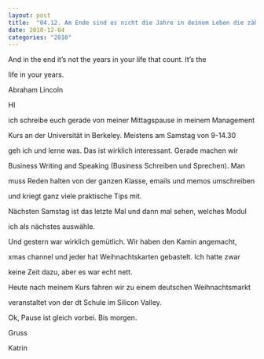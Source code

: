 ```yaml
---
layout: post
title:  "04.12. Am Ende sind es nicht die Jahre in deinem Leben die zählen, sondern das Leben in deinen Jahren."
date: 2010-12-04
categories: "2010"
---
```

And in the end it’s not the years in your life that count. It’s the


life in your years.

Abraham Lincoln





HI

ich schreibe euch gerade von meiner Mittagspause in meinem Management

Kurs an der Universität in Berkeley. Meistens am Samstag von 9-14.30

geh ich und lerne was. Das ist wirklich interessant. Gerade machen wir

Business Writing and Speaking (Business Schreiben und Sprechen). Man

muss Reden halten von der ganzen Klasse, emails und memos umschreiben

und kriegt ganz viele praktische Tips mit.

Nächsten Samstag ist das letzte Mal und dann mal sehen, welches Modul

ich als nächstes auswähle.



Und gestern war wirklich gemütlich. Wir haben den Kamin angemacht,

xmas channel und jeder hat Weihnachtskarten gebastelt. Ich hatte zwar

keine Zeit dazu, aber es war echt nett.



Heute nach meinem Kurs fahren wir zu einem deutschen Weihnachtsmarkt

veranstaltet von der dt Schule im Silicon Valley.



Ok, Pause ist gleich vorbei. Bis morgen.



Gruss

Katrin



